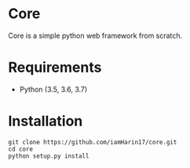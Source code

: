 # Core
Core is a simple python web framework from scratch.

# Requirements
* Python (3.5, 3.6, 3.7)

# Installation
```
git clone https://github.com/iamHarin17/core.git
cd core
python setup.py install
```
